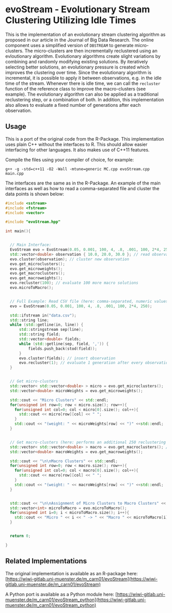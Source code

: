 # evoStream - Evolutionary Stream Clustering Utilizing Idle Times

This is the implementation of an evolutionary stream clustering algorithm as proposed in our article in the Journal of Big Data Research.
The online component uses a simplified version of `DBSTREAM` to generate micro-clusters.
The micro-clusters are then incrementally reclustered using an evloutionary algorithm.
Evolutionary algorithms create slight variations by combining and randomly modifying existing solutions.
By iteratively selecting better solutions, an evolutionary pressure is created which improves the clustering over time.
Since the evolutionary algorithm is incremental, it is possible to apply it between observations, e.g. in the idle time of the stream.
Whenever there is idle time, we can call the `recluster` function of the reference class to improve the macro-clusters (see example).
The evolutionary algorithm can also be applied as a traditional reclustering step, or a combination of both.
In addition, this implementation also allows to evaluate a fixed number of generations after each observation.

## Usage

This is a port of the original code from the R-Package. This implementation uses plain C++ without the interfaces to R. This should allow easier interfacing for other languages. It also makes use of C++11 features.

Compile the files using your compiler of choice, for example:

```
g++ -g -std=c++11 -O2 -Wall -mtune=generic MC.cpp evoStream.cpp main.cpp
```

The interfaces are the same as in the R-Package. An example of the main interfaces as well as how to read a comma-separated file and cluster the data points is shown below:

```cpp
#include <sstream>
#include <fstream>
#include <vector>

#include "evoStream.hpp"

int main(){


  // Main Interface:
  EvoStream evo = EvoStream(0.05, 0.001, 100, 4, .8, .001, 100, 2*4, 250); // init
  std::vector<double> observation { 10.0, 20.0, 30.0 }; // read observation
  evo.cluster(observation); // cluster new observation
  evo.get_microclusters();
  evo.get_microweights();
  evo.get_macroclusters();
  evo.get_macroweights();
  evo.recluster(100); // evaluate 100 more macro solutions
  evo.microToMacro();


  // Full Example: Read CSV file (here: comma-separated, numeric values)
  evo = EvoStream(0.05, 0.001, 100, 4, .8, .001, 100, 2*4, 250);

  std::ifstream in("data.csv");
  std::string line;
  while (std::getline(in, line)) {
      std::stringstream sep(line);
      std::string field;
      std::vector<double> fields;
      while (std::getline(sep, field, ',')) {
          fields.push_back(stod(field));
      }
      evo.cluster(fields); // insert observation
      evo.recluster(1); // evaluate 1 generation after every observation. This can be adapted to the available time
  }


  // Get micro-clusters
  std::vector< std::vector<double> > micro = evo.get_microclusters();
  std::vector<double> microWeights = evo.get_microweights();

  std::cout << "Micro Clusters" << std::endl;
  for(unsigned int row=0; row < micro.size(); row++){
    for(unsigned int col=0; col < micro[0].size(); col++){
      std::cout << micro[row][col] << " ";
    }
    std::cout << "(weight: " << microWeights[row] << ")" <<std::endl;
  }


  // Get macro-clusters (here: performs an additional 250 reclustering steps, see parameter)
  std::vector< std::vector<double> > macro = evo.get_macroclusters(); // reclustering 
  std::vector<double> macroWeights = evo.get_macroweights(); 

  std::cout << "\n\nMacro Clusters" << std::endl;
  for(unsigned int row=0; row < macro.size(); row++){
    for(unsigned int col=0; col < macro[0].size(); col++){
      std::cout << macro[row][col] << " ";
    }
    std::cout << "(weight: " << macroWeights[row] << ")" <<std::endl;
  }


  std::cout << "\n\nAssignment of Micro Clusters to Macro Clusters" << std::endl;
  std::vector<int> microToMacro = evo.microToMacro();
  for(unsigned int i=0; i < microToMacro.size(); i++){
    std::cout << "Micro " << i << " -> " << "Macro " << microToMacro[i] << std::endl;
  }


  return 0;

}
```

## Related Implementations

The original implementation is available as an R-package here: [https://wiwi-gitlab.uni-muenster.de/m_carn01/evoStream](https://wiwi-gitlab.uni-muenster.de/m_carn01/evoStream)

A Python port is available as a Python module here: [https://wiwi-gitlab.uni-muenster.de/m_carn01/evoStream_python](https://wiwi-gitlab.uni-muenster.de/m_carn01/evoStream_python)

